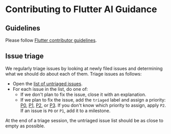 # Contributing to Flutter AI Guidance

## Guidelines

Please follow [Flutter contributor
guidelines](https://github.com/flutter/flutter/blob/master/CONTRIBUTING.md).

## Issue triage

We regularly triage issues by looking at newly filed issues and determining
what we should do about each of them. Triage issues as follows:

- Open the [list of untriaged issues][untriaged_list].
- For each issue in the list, do one of:
  - If we don't plan to fix the issue, close it with an explanation.
  - If we plan to fix the issue, add the `triaged` label and assign a
    priority: [P0][P0], [P1][P1], [P2][P2], or [P3][P3]. If you don't know which
    priority to assign, apply `P2`. If an issue is `P0` or `P1`, add it to a
    milestone.

At the end of a triage session, the untriaged issue list should be as close to
empty as possible.

[untriaged_list]:
https://github.com/flutter/ai-guidance/issues?q=is%3Aissue+state%3Aopen+-label%3Atriaged
[P0]: https://github.com/flutter/ai-guidance/labels?q=P0
[P1]: https://github.com/flutter/ai-guidance/labels?q=P1
[P2]: https://github.com/flutter/ai-guidance/labels?q=P2
[P3]: https://github.com/flutter/ai-guidance/labels?q=P3
